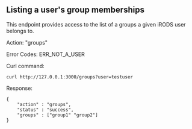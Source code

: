 Listing a user's group memberships
----------------------------------

This endpoint provides access to the list of a groups a given iRODS user belongs
to.

Action: "groups"
    
Error Codes: ERR_NOT_A_USER

Curl command:

    curl http://127.0.0.1:3000/groups?user=testuser

Response:

    {
        "action" : "groups",
        "status" : "success",
        "groups" : ["group1" "group2"]
    }
    